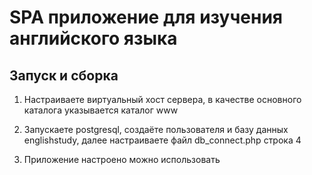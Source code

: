 SPA приложение для изучения английского языка
=============================================

Запуск и сборка
---------------

1. Настраиваете виртуальный хост сервера, в качестве основного каталога указывается каталог www

2. Запускаете postgresql, создаёте пользователя и базу данных englishstudy, далее настраиваете файл db_connect.php строка 4

3. Приложение настроено можно использовать